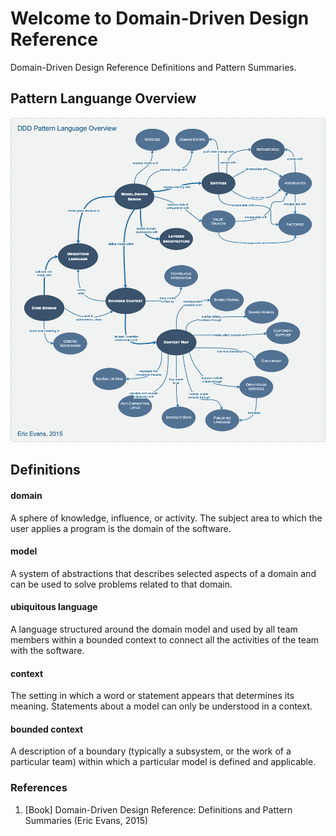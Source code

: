 # Welcome to Domain-Driven Design Reference

Domain-Driven Design Reference Definitions and Pattern Summaries.

## Pattern Languange Overview

![DDD Pattern Language Overview diagram](../assets/img/ddd-reference/eric-evans-ddd-pattern-language-overview-2015.png)

## Definitions

#### **domain**

A sphere of knowledge, influence, or activity. The subject area to which the user applies a program is the domain of the software.

#### **model**

A system of abstractions that describes selected aspects of a domain and can be used to solve problems related to that domain.

#### **ubiquitous language**

A language structured around the domain model and used by all team members within a bounded context to connect all the activities of the team with the software.

#### **context**

The setting in which a word or statement appears that determines its meaning. Statements about a model can only be understood in a context.

#### **bounded context**

A description of a boundary (typically a subsystem, or the work of a particular team) within which a particular model is defined and applicable.

### **References**

1. [Book] Domain-Driven Design Reference: Definitions and Pattern Summaries (Eric Evans, 2015)
